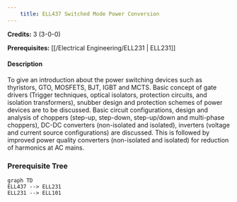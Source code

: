 ```yaml
---
    title: ELL437 Switched Mode Power Conversion
---
```

**Credits:** 3 (3-0-0)



**Prerequisites:** [[/Electrical Engineering/ELL231 | ELL231]]

#### Description 
To give an introduction about the power switching devices such as thyristors, GTO, MOSFETS, BJT, IGBT and MCTS. Basic concept of gate drivers (Trigger techniques, optical isolators, protection circuits, and isolation transformers), snubber design and protection schemes of power devices are to be discussed. Basic circuit configurations, design and analysis of choppers (step-up, step-down, step-up/down and multi-phase choppers), DC-DC converters (non-isolated and isolated), inverters (voltage and current source configurations) are discussed. This is followed by improved power quality converters (non-isolated and isolated) for reduction of harmonics at AC mains.

### Prerequisite Tree

```mermaid
graph TD
ELL437 --> ELL231
ELL231 --> ELL101
```